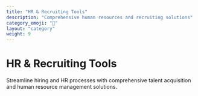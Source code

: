 ```yaml
---
title: "HR & Recruiting Tools"
description: "Comprehensive human resources and recruiting solutions"
category_emoji: "👥"
layout: "category"
weight: 9
---
```


# HR & Recruiting Tools

Streamline hiring and HR processes with comprehensive talent acquisition and human resource management solutions.